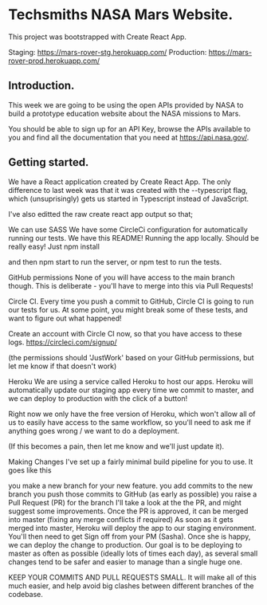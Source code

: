 # Techsmiths NASA Mars Website.
This project was bootstrapped with Create React App.

Staging: https://mars-rover-stg.herokuapp.com/ Production: https://mars-rover-prod.herokuapp.com/

## Introduction.
This week we are going to be using the open APIs provided by NASA to build a prototype education website about the NASA missions to Mars.

You should be able to sign up for an API Key, browse the APIs available to you and find all the documentation that you need at https://api.nasa.gov/.

## Getting started.
We have a React application created by Create React App. The only difference to last week was that it was created with the --typescript flag, which (unsuprisingly) gets us started in Typescript instead of JavaScript.

I've also editted the raw create react app output so that;

We can use SASS
We have some CircleCi configuration for automatically running our tests.
We have this README!
Running the app locally.
Should be really easy! Just npm install

and then npm start to run the server, or npm test to run the tests.

GitHub permissions
None of you will have access to the main branch though. This is deliberate - you'll have to merge into this via Pull Requests!

Circle CI.
Every time you push a commit to GitHub, Circle CI is going to run our tests for us. At some point, you might break some of these tests, and want to figure out what happened!

Create an account with Circle CI now, so that you have access to these logs. https://circleci.com/signup/

(the permissions should 'JustWork' based on your GitHub permissions, but let me know if that doesn't work)

Heroku
We are using a service called Heroku to host our apps. Heroku will automatically update our staging app every time we commit to master, and we can deploy to production with the click of a button!

Right now we only have the free version of Heroku, which won't allow all of us to easily have access to the same workflow, so you'll need to ask me if anything goes wrong / we want to do a deployment.

(If this becomes a pain, then let me know and we'll just update it).

Making Changes
I've set up a fairly minimal build pipeline for you to use. It goes like this

you make a new branch for your new feature.
you add commits to the new branch
you push those commits to GitHub
(as early as possible) you raise a Pull Request (PR) for the branch
I'll take a look at the the PR, and might suggest some improvements.
Once the PR is approved, it can be merged into master (fixing any merge conflicts if required)
As soon as it gets merged into master, Heroku will deploy the app to our staging environment.
You'll then need to get Sign off from your PM (Sasha).
Once she is happy, we can deploy the change to production.
Our goal is to be deploying to master as often as possible (ideally lots of times each day), as several small changes tend to be safer and easier to manage than a single huge one.

KEEP YOUR COMMITS AND PULL REQUESTS SMALL. It will make all of this much easier, and help avoid big clashes between different branches of the codebase.
